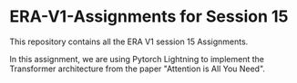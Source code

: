 # ERA-V1-Assignments for Session 15
This repository contains all the ERA V1 session 15 Assignments.

In this assignment, we are using Pytorch Lightning to implement the Transformer architecture from the paper "Attention is All You Need".




